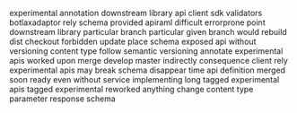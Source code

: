experimental annotation downstream library api client sdk validators botlaxadaptor rely schema provided apiraml difficult errorprone point downstream library particular branch particular given branch would rebuild dist checkout forbidden update place schema exposed api without versioning content type follow semantic versioning annotate experimental apis worked upon merge develop master indirectly consequence client rely experimental apis may break schema disappear time api definition merged soon ready even without service implementing long tagged experimental apis tagged experimental reworked anything change content type parameter response schema